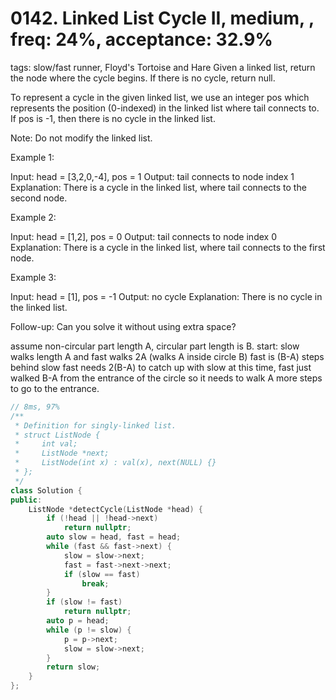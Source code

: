 # 0142. Linked List Cycle II, medium, , freq: 24%, acceptance: 32.9%
tags:  slow/fast runner, Floyd's Tortoise and Hare
Given a linked list, return the node where the cycle begins. If there is no cycle, return null.

To represent a cycle in the given linked list, we use an integer pos which represents the position (0-indexed) in the linked list where tail connects to. If pos is -1, then there is no cycle in the linked list.

Note: Do not modify the linked list.

 

Example 1:

Input: head = [3,2,0,-4], pos = 1
Output: tail connects to node index 1
Explanation: There is a cycle in the linked list, where tail connects to the second node.


Example 2:

Input: head = [1,2], pos = 0
Output: tail connects to node index 0
Explanation: There is a cycle in the linked list, where tail connects to the first node.


Example 3:

Input: head = [1], pos = -1
Output: no cycle
Explanation: There is no cycle in the linked list.


Follow-up:
Can you solve it without using extra space?


assume non-circular part length A, circular part length is B.
start: slow walks length A and fast walks 2A (walks A inside circle B)
       fast is (B-A) steps behind slow
       fast needs 2(B-A) to catch up with slow
       at this time, fast just walked B-A from the entrance of the circle
       so it needs to walk A more steps to go to the entrance.

```c++
// 8ms, 97%
/**
 * Definition for singly-linked list.
 * struct ListNode {
 *     int val;
 *     ListNode *next;
 *     ListNode(int x) : val(x), next(NULL) {}
 * };
 */
class Solution {
public:
    ListNode *detectCycle(ListNode *head) {
        if (!head || !head->next)
            return nullptr;
        auto slow = head, fast = head;
        while (fast && fast->next) {
            slow = slow->next;
            fast = fast->next->next;
            if (slow == fast)
                break;
        }
        if (slow != fast)
            return nullptr;
        auto p = head;
        while (p != slow) {
            p = p->next;
            slow = slow->next;
        }
        return slow;
    }
};
```
